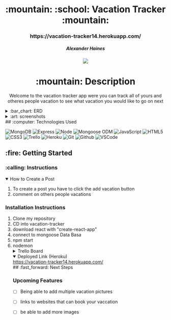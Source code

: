 <div align="center">
<h1>
:mountain: :school: Vacation Tracker :mountain:
</h1>

<h3>https://vacation-tracker14.herokuapp.com/</h3>

<h5>Alexander Haines</h5>

<a href="https://www.linkedin.com/in/alexander-haines-9a9956238/" target="_blank">
<img
  src="https://img.shields.io/badge/-@username-blue?style=flat&logo=Linkedin&logoColor=white"
/>
</a>

<h1>:mountain: Description</h1>

<p>
Welcome to the vacation tracker app were you can track all of yours and otheres people vacation to see what vacation you would like to go on next
</p>

</div>

<details>
  <summary>:bar_chart: ERD</summary>

</details>

<details>
  <summary>:art: screenshots</summary>

   <h3 align="center">add vacation page</h3> | <img
    src="https://i.imgur.com/6bn6Yhp.png"
    width="700"
  />

   <h3 align="center">All Vacations page</h3> | <img
    src="https://i.imgur.com/tlJ8FB5.png"
    width="700"
  /> 
</details>
## :computer: Technologies Used

![MongoDB](https://img.shields.io/badge/-MongoDB-333?style=flat&logo=mongodb)
![Express](https://img.shields.io/badge/-Express-333?style=flat&logo=express)
![Node](https://img.shields.io/badge/-Node.js-333?style=flat&logo=node.js)
![Mongoose ODM](https://img.shields.io/badge/-Mongoose_ODM-333?style=flat&logo=mongodb)
![JavaScript](https://img.shields.io/badge/-JavaScript-333?style=flat&logo=javascript)
![HTML5](https://img.shields.io/badge/-HTML5-333?style=flat&logo=html5)
![CSS3](https://img.shields.io/badge/-CSS-333?style=flat&logo=css3)
![Trello](https://img.shields.io/badge/-Trello-333?style=flat&logo=trello)
![Heroku](https://img.shields.io/badge/-Heroku-333?style=flat&logo=heroku)
![Git](https://img.shields.io/badge/-Git-333?style=flat&logo=git)
![Github](https://img.shields.io/badge/-GitHub-333?style=flat&logo=github)
![VSCode](https://img.shields.io/badge/-VS_Code-333?style=flat&logo=visualstudio)

<h2>:fire: Getting Started</h2>

<h3>:calling: Instructions</h3>
<details open>
  <summary>How to Create a Post</summary>
  <ol>
    <li>
      To create a post you have to click the add vacation button
    </li>
    <li>
     comment on others people vacations 
    </li>
    
  </ol>
</details>
<h3> Installation Instructions </h3>
  <ol>
  <li>
   Clone my repository
  </li>
  <li>
   CD into vacation-tracker
  </li>
  <li>
   download react with "create-react-app"
  </li>
  <li>
   connect to mongoose Data Basa
  </li>
  <li>
   npm start
  </li>
  <li>
   nodemon
  </li>

<details>
  <h3>:link: Links</h3>
  <summary>Trello Board</summary>
  <a href="https://trello.com/b/SM6tCjC2/vaction-social-app"
    >https://trello.com/b/SM6tCjC2/vaction-social-app</a>
</details>

<details open>
  <summary>Deployed Link (Heroku)</summary>
  <a href="https://vacation-tracker14.herokuapp.com/"
    >https://vacation-tracker14.herokuapp.com/</a>
</details>
## :fast_forward: Next Steps

### Upcoming Features

- [ ] Being able to add multiple vacation pictures

- [ ] links to websites that can book your vaccation

- [ ] be able to add more images
